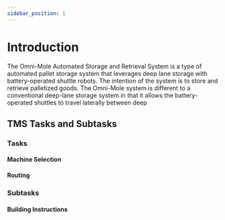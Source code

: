 ```yaml
---
sidebar_position: 1
---
```


# Introduction
The Omni-Mole Automated Storage and Retrieval System is a type of automated pallet storage system that leverages deep lane storage with battery-operated shuttle robots. The intention of the system is to store and retrieve palletized goods. The Omni-Mole system is different to a conventional deep-lane storage system in that it allows the battery-operated shuttles to travel laterally between deep 

## TMS Tasks and Subtasks

### Tasks

#### Machine Selection

#### Routing

### Subtasks

#### Building Instructions